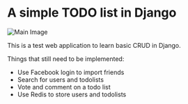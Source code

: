 A simple TODO list in Django
============================

![Main Image](http://i.imgur.com/PlkpHv5.png)

This is a test web application to learn basic CRUD in Django.

Things that still need to be implemented:
 - Use Facebook login to import friends
 - Search for users and todolists
 - Vote and comment on a todo list
 - Use Redis to store users and todolists
